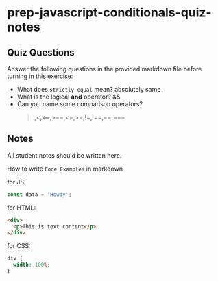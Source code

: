 # prep-javascript-conditionals-quiz-notes

## Quiz Questions

Answer the following questions in the provided markdown file before turning in this exercise:

- What does `strictly equal` mean?
  absolutely same
- What is the logical **and** operator?
  &&
- Can you name some comparison operators?
  > ,<,<==,>==,<=,>=,!=,!==,==,===

## Notes

All student notes should be written here.

How to write `Code Examples` in markdown

for JS:

```javascript
const data = 'Howdy';
```

for HTML:

```html
<div>
  <p>This is text content</p>
</div>
```

for CSS:

```css
div {
  width: 100%;
}
```
